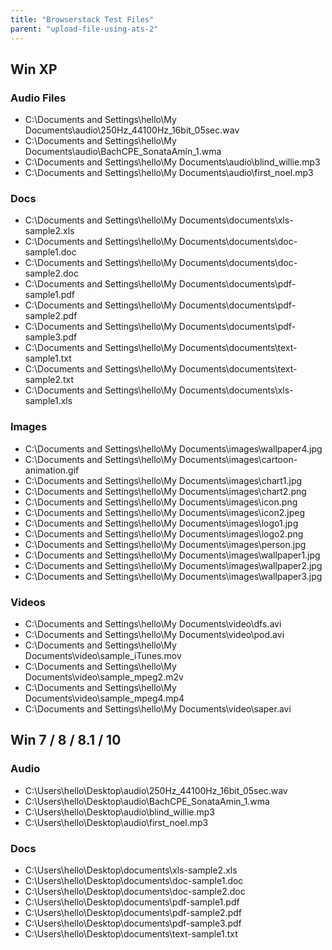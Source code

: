 ```yaml
---
title: "Browserstack Test Files"
parent: "upload-file-using-ats-2"
---
```


## Win XP

### Audio Files

* C:\Documents and Settings\hello\My Documents\audio\250Hz_44100Hz_16bit_05sec.wav
* C:\Documents and Settings\hello\My Documents\audio\BachCPE_SonataAmin_1.wma
* C:\Documents and Settings\hello\My Documents\audio\blind_willie.mp3
* C:\Documents and Settings\hello\My Documents\audio\first_noel.mp3

### Docs

* C:\Documents and Settings\hello\My Documents\documents\xls-sample2.xls
* C:\Documents and Settings\hello\My Documents\documents\doc-sample1.doc
* C:\Documents and Settings\hello\My Documents\documents\doc-sample2.doc
* C:\Documents and Settings\hello\My Documents\documents\pdf-sample1.pdf
* C:\Documents and Settings\hello\My Documents\documents\pdf-sample2.pdf
* C:\Documents and Settings\hello\My Documents\documents\pdf-sample3.pdf
* C:\Documents and Settings\hello\My Documents\documents\text-sample1.txt
* C:\Documents and Settings\hello\My Documents\documents\text-sample2.txt
* C:\Documents and Settings\hello\My Documents\documents\xls-sample1.xls

### Images

* C:\Documents and Settings\hello\My Documents\images\wallpaper4.jpg
* C:\Documents and Settings\hello\My Documents\images\cartoon-animation.gif
* C:\Documents and Settings\hello\My Documents\images\chart1.jpg
* C:\Documents and Settings\hello\My Documents\images\chart2.png
* C:\Documents and Settings\hello\My Documents\images\icon.png
* C:\Documents and Settings\hello\My Documents\images\icon2.jpeg
* C:\Documents and Settings\hello\My Documents\images\logo1.jpg
* C:\Documents and Settings\hello\My Documents\images\logo2.png
* C:\Documents and Settings\hello\My Documents\images\person.jpg
* C:\Documents and Settings\hello\My Documents\images\wallpaper1.jpg
* C:\Documents and Settings\hello\My Documents\images\wallpaper2.jpg
* C:\Documents and Settings\hello\My Documents\images\wallpaper3.jpg

### Videos

* C:\Documents and Settings\hello\My Documents\video\dfs.avi
* C:\Documents and Settings\hello\My Documents\video\pod.avi
* C:\Documents and Settings\hello\My Documents\video\sample_iTunes.mov
* C:\Documents and Settings\hello\My Documents\video\sample_mpeg2.m2v
* C:\Documents and Settings\hello\My Documents\video\sample_mpeg4.mp4
* C:\Documents and Settings\hello\My Documents\video\saper.avi

## Win 7 / 8 / 8.1 / 10

### Audio

* C:\Users\hello\Desktop\audio\250Hz_44100Hz_16bit_05sec.wav
* C:\Users\hello\Desktop\audio\BachCPE_SonataAmin_1.wma
* C:\Users\hello\Desktop\audio\blind_willie.mp3
* C:\Users\hello\Desktop\audio\first_noel.mp3

### Docs

* C:\Users\hello\Desktop\documents\xls-sample2.xls
* C:\Users\hello\Desktop\documents\doc-sample1.doc
* C:\Users\hello\Desktop\documents\doc-sample2.doc
* C:\Users\hello\Desktop\documents\pdf-sample1.pdf
* C:\Users\hello\Desktop\documents\pdf-sample2.pdf
* C:\Users\hello\Desktop\documents\pdf-sample3.pdf
* C:\Users\hello\Desktop\documents\text-sample1.txt
